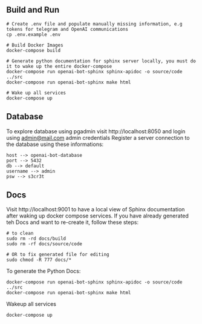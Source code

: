 ## Build and Run
```
# Create .env file and populate manually missing information, e.g tokens for telegram and OpenAI communications
cp .env.example .env 

# Build Docker Images
docker-compose build

# Generate python documentation for sphinx server locally, you must do it to wake up the entire docker-compose
docker-compose run openai-bot-sphinx sphinx-apidoc -o source/code ../src
docker-compose run openai-bot-sphinx make html

# Wake up all services
docker-compose up
```

## Database
To explore database using pgadmin visit http://localhost:8050 and login using admin@mail.com admin credentials
Register a server connection to the database using these informations:
```
host --> openai-bot-database
port --> 5432
db --> default
username --> admin
psw --> s3cr3t
```

## Docs
Visit http://localhost:9001 to have a local view of Sphinx documentation after waking up docker compose services.
If you have already generated teh Docs and want to re-create it, follow these steps:
```
# to clean
sudo rm -rd docs/build
sudo rm -rf docs/source/code

# OR to fix generated file for editing 
sudo chmod -R 777 docs/*
```

To generate the Python Docs:
```
docker-compose run openai-bot-sphinx sphinx-apidoc -o source/code ../src
docker-compose run openai-bot-sphinx make html 
```

Wakeup all services
```
docker-compose up
```
